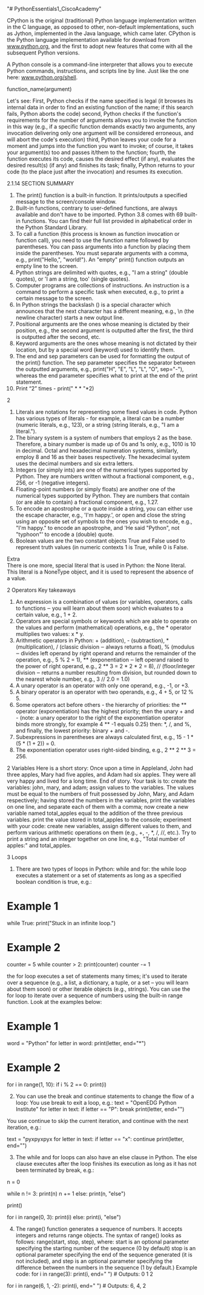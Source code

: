 "# PythonEssentials1_CiscoAcademy" 




CPython is the original (traditional) Python language implementation written in the C language, as opposed to other, non-default implementations, such as Jython, implemented in the Java language, which came later. CPython is the Python language implementation available for download from www.python.org, and the first to adopt new features that come with all the subsequent Python versions.

A Python console is a command-line interpreter that allows you to execute Python commands, instructions, and scripts line by line. Just like the one here: www.python.org/shell.

function_name(argument)


Let's see:
First, Python checks if the name specified is legal (it browses its internal data in order to find an existing function of the name; if this search fails, Python aborts the code)
second, Python checks if the function's requirements for the number of arguments allows you to invoke the function in this way (e.g., if a specific function demands exactly two arguments, any invocation delivering only one argument will be considered erroneous, and will abort the code's execution)
third, Python leaves your code for a moment and jumps into the function you want to invoke; of course, it takes your argument(s) too and passes it/them to the function;
fourth, the function executes its code, causes the desired effect (if any), evaluates the desired result(s) (if any) and finishes its task;
finally, Python returns to your code (to the place just after the invocation) and resumes its execution.







2.1.14 SECTION SUMMARY
1. The print() function is a built-in function. It prints/outputs a specified message to the screen/console window.
2. Built-in functions, contrary to user-defined functions, are always available and don't have to be imported. Python 3.8 comes with 69 built-in functions. You can find their full list provided in alphabetical order in the Python Standard Library.
3. To call a function (this process is known as function invocation or function call), you need to use the function name followed by parentheses. You can pass arguments into a function by placing them inside the parentheses. You must separate arguments with a comma, e.g., print("Hello,", "world!"). An "empty" print() function outputs an empty line to the screen.
4. Python strings are delimited with quotes, e.g., "I am a string" (double quotes), or 'I am a string, too' (single quotes).
5. Computer programs are collections of instructions. An instruction is a command to perform a specific task when executed, e.g., to print a certain message to the screen.
6. In Python strings the backslash (\) is a special character which announces that the next character has a different meaning, e.g., \n (the newline character) starts a new output line.
7. Positional arguments are the ones whose meaning is dictated by their position, e.g., the second argument is outputted after the first, the third is outputted after the second, etc.
8. Keyword arguments are the ones whose meaning is not dictated by their location, but by a special word (keyword) used to identify them.
9. The end and sep parameters can be used for formatting the output of the print() function. The sep parameter specifies the separator between the outputted arguments, e.g., print("H", "E", "L", "L", "O", sep="-"), whereas the end parameter specifies what to print at the end of the print statement.
10. Print “2” times - print("     *     *     "*2)   

2 
1. Literals are notations for representing some fixed values in code. Python has various types of literals - for example, a literal can be a number (numeric literals, e.g., 123), or a string (string literals, e.g., "I am a literal.").
2. The binary system is a system of numbers that employs 2 as the base. Therefore, a binary number is made up of 0s and 1s only, e.g., 1010 is 10 in decimal.
Octal and hexadecimal numeration systems, similarly, employ 8 and 16 as their bases respectively. The hexadecimal system uses the decimal numbers and six extra letters.
3. Integers (or simply ints) are one of the numerical types supported by Python. They are numbers written without a fractional component, e.g., 256, or -1 (negative integers).
4. Floating-point numbers (or simply floats) are another one of the numerical types supported by Python. They are numbers that contain (or are able to contain) a fractional component, e.g., 1.27.
5. To encode an apostrophe or a quote inside a string, you can either use the escape character, e.g., 'I\'m happy.', or open and close the string using an opposite set of symbols to the ones you wish to encode, e.g., "I'm happy." to encode an apostrophe, and 'He said "Python", not "typhoon"' to encode a (double) quote.
6. Boolean values are the two constant objects True and False used to represent truth values (in numeric contexts 1 is True, while 0 is False.


Extra  
There is one more, special literal that is used in Python: the None literal. This literal is a NoneType object, and it is used to represent the absence of a value.





2 Operators
Key takeaways
1. An expression is a combination of values (or variables, operators, calls to functions ‒ you will learn about them soon) which evaluates to a certain value, e.g., 1 + 2.
2. Operators are special symbols or keywords which are able to operate on the values and perform (mathematical) operations, e.g., the * operator multiplies two values: x * y.
3. Arithmetic operators in Python: + (addition), - (subtraction), * (multiplication), / (classic division ‒ always returns a float), % (modulus ‒ divides left operand by right operand and returns the remainder of the operation, e.g., 5 % 2 = 1), ** (exponentiation ‒ left operand raised to the power of right operand, e.g., 2 ** 3 = 2 * 2 * 2 = 8), // (floor/integer division ‒ returns a number resulting from division, but rounded down to the nearest whole number, e.g., 3 // 2.0 = 1.0)
4. A unary operator is an operator with only one operand, e.g., -1, or +3.
5. A binary operator is an operator with two operands, e.g., 4 + 5, or 12 % 5.
6. Some operators act before others - the hierarchy of priorities:
the ** operator (exponentiation) has the highest priority;
then the unary + and - (note: a unary operator to the right of the exponentiation operator binds more strongly, for example 4 ** -1 equals 0.25)
then: *, /, and %,
and finally, the lowest priority: binary + and -.
7. Subexpressions in parentheses are always calculated first, e.g., 15 - 1 * (5 * (1 + 2)) = 0.
8. The exponentiation operator uses right-sided binding, e.g., 2 ** 2 ** 3 = 256.





2
Variables
Here is a short story:
Once upon a time in Appleland, John had three apples, Mary had five apples, and Adam had six apples. They were all very happy and lived for a long time. End of story.
Your task is to:
create the variables: john, mary, and adam;
assign values to the variables. The values must be equal to the numbers of fruit possessed by John, Mary, and Adam respectively;
having stored the numbers in the variables, print the variables on one line, and separate each of them with a comma;
now create a new variable named total_apples equal to the addition of the three previous variables.
print the value stored in total_apples to the console;
experiment with your code: create new variables, assign different values to them, and perform various arithmetic operations on them (e.g., +, -, *, /, //, etc.). Try to print a string and an integer together on one line, e.g., "Total number of apples:" and total_apples.








3
Loops 
1. There are two types of loops in Python: while and for:
the while loop executes a statement or a set of statements as long as a specified boolean condition is true, e.g.:


# Example 1
while True:
    print("Stuck in an infinite loop.")
 
# Example 2
counter = 5
while counter > 2:
    print(counter)
    counter -= 1
 
the for loop executes a set of statements many times; it's used to iterate over a sequence (e.g., a list, a dictionary, a tuple, or a set – you will learn about them soon) or other iterable objects (e.g., strings). You can use the for loop to iterate over a sequence of numbers using the built-in range function. Look at the examples below:


# Example 1
word = "Python"
for letter in word:
    print(letter, end="*")
 
# Example 2
for i in range(1, 10):
    if i % 2 == 0:
        print(i)
 
2. You can use the break and continue statements to change the flow of a loop:
You use break to exit a loop, e.g.:
text = "OpenEDG Python Institute"
for letter in text:
    if letter == "P":
        break
    print(letter, end="")
 
You use continue to skip the current iteration, and continue with the next iteration, e.g.:


text = "pyxpyxpyx
for letter in text:
    if letter == "x":
        continue
    print(letter, end="")
 
3. The while and for loops can also have an else clause in Python. The else clause executes after the loop finishes its execution as long as it has not been terminated by break, e.g.:


n = 0
 
while n != 3:
    print(n)
    n += 1
else:
    print(n, "else")
 
print()
 
for i in range(0, 3):
    print(i)
else:
    print(i, "else")
 
4. The range() function generates a sequence of numbers. It accepts integers and returns range objects. The syntax of range() looks as follows: range(start, stop, step), where:
start is an optional parameter specifying the starting number of the sequence (0 by default)
stop is an optional parameter specifying the end of the sequence generated (it is not included),
and step is an optional parameter specifying the difference between the numbers in the sequence (1 by default.)
Example code:
for i in range(3):
    print(i, end=" ")  # Outputs: 0 1 2
 
for i in range(6, 1, -2):
    print(i, end=" ")  # Outputs: 6, 4, 2
 





